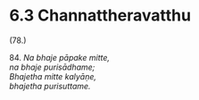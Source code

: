 # 6.3 Channattheravatthu

(78.)

84\. _Na bhaje pāpake mitte,_  
_na bhaje purisādhame;_  
_Bhajetha mitte kalyāṇe,_  
_bhajetha purisuttame._

